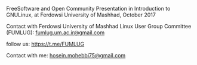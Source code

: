 FreeSoftware and Open Community Presentation in Introduction to GNULinux, at Ferdowsi University of Mashhad, October 2017 

Contact with Ferdowsi University of Mashhad Linux User Group Committee (FUMLUG): fumlug.um.ac.ir@gmail.com 

follow us: https://t.me/FUMLUG

Contact with me: hosein.mohebbi75@gmail.com
